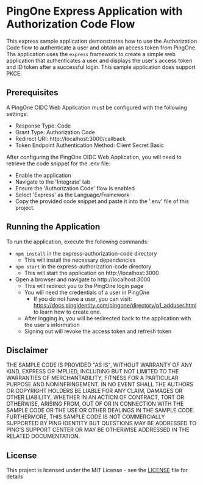 # PingOne Express Application with Authorization Code Flow

This express sample application demonstrates how to use the Authorization Code flow to authenticate a user and obtain an access token from PingOne.
Ths application uses the `express` framework to create a simple web application that authenticates a user and displays the user's access token and ID
token after a successful login. This sample application does support PKCE.

## Prerequisites

A PingOne OIDC Web Application must be configured with the following settings:
- Response Type: Code
- Grant Type: Authorization Code
- Redirect URI: http://localhost:3000/callback
- Token Endpoint Authentication Method: Client Secret Basic

After configuring the PingOne OIDC Web Application, you will need to retrieve the code snippet for the .env file:
- Enable the application
- Navigate to the 'Integrate' tab
- Ensure the 'Authorization Code' flow is enabled
- Select 'Express' as the Language/Framework
- Copy the provided code snippet and paste it into the '.env' file of this project.

## Running the Application

To run the application, execute the following commands:
- `npm install` in the express-authorization-code directory
  - This will install the necessary dependencies
- `npm start` in the express-authorization-code directory
  - This will start the application on http://localhost:3000
- Open a browser and navigate to http://localhost:3000
  - This will redirect you to the PingOne login page
  - You will need the credentials of a user in PingOne
    - If you do not have a user, you can visit: https://docs.pingidentity.com/pingone/directory/p1_adduser.html to learn how to create one.
  - After logging in, you will be redirected back to the application with the user's information
  - Signing out will revoke the access token and refresh token

## Disclaimer

THE SAMPLE CODE IS PROVIDED "AS IS", WITHOUT WARRANTY OF ANY KIND, EXPRESS OR
IMPLIED, INCLUDING BUT NOT LIMITED TO THE WARRANTIES OF MERCHANTABILITY,
FITNESS FOR A PARTICULAR PURPOSE AND NONINFRINGEMENT. IN NO EVENT SHALL THE
AUTHORS OR COPYRIGHT HOLDERS BE LIABLE FOR ANY CLAIM, DAMAGES OR OTHER
LIABILITY, WHETHER IN AN ACTION OF CONTRACT, TORT OR OTHERWISE, ARISING FROM,
OUT OF OR IN CONNECTION WITH THE SAMPLE CODE OR THE USE OR OTHER DEALINGS IN
THE SAMPLE CODE.  FURTHERMORE, THIS SAMPLE CODE IS NOT COMMERCIALLY SUPPORTED BY PING IDENTITY BUT QUESTIONS MAY BE ADDRESSED TO PING'S SUPPORT CENTER OR MAY BE OTHERWISE ADDRESSED IN THE RELATED DOCUMENTATION.

## License

This project is licensed under the MIT License - see the [LICENSE](LICENSE) file for details